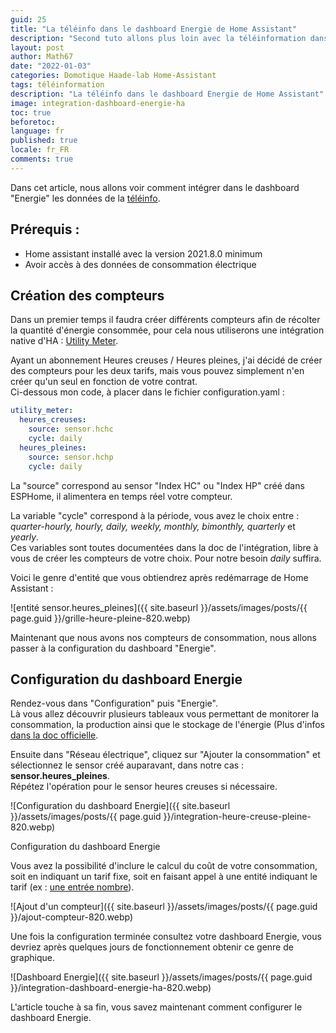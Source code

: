 ```yaml
---
guid: 25
title: "La téléinfo dans le dashboard Energie de Home Assistant"
description: "Second tuto allons plus loin avec la téléinformation dans le dashboard Energie de Homeassistant"
layout: post
author: Math67
date: "2022-01-03"
categories: Domotique Haade-lab Home-Assistant
tags: téléinformation
description: "La téléinfo dans le dashboard Energie de Home Assistant"
image: integration-dashboard-energie-ha
toc: true
beforetoc:
language: fr
published: true
locale: fr_FR
comments: true
---
```


Dans cet article, nous allons voir comment intégrer dans le dashboard "Energie" les données de la [téléinfo](https://www.haade.fr/blog/home-automation-smarthome-jeedom-homeassistant/tutos-haade-lab/home-assistant/integrer-son-compteur-electrique-teleinfo-dans-home-assistant/).

## Prérequis :

- Home assistant installé avec la version 2021.8.0 minimum
- Avoir accès à des données de consommation électrique

## Création des compteurs
Dans un premier temps il faudra créer différents compteurs afin de récolter la quantité d'énergie consommée, pour cela nous utiliserons une intégration native d'HA : [Utility Meter](https://www.home-assistant.io/integrations/utility_meter/).

Ayant un abonnement Heures creuses / Heures pleines, j'ai décidé de créer des compteurs pour les deux tarifs, mais vous pouvez simplement n'en créer qu'un seul en fonction de votre contrat.  
Ci-dessous mon code, à placer dans le fichier configuration.yaml :

```yaml
utility_meter:
  heures_creuses:
    source: sensor.hchc
    cycle: daily
  heures_pleines:
    source: sensor.hchp
    cycle: daily
```

La "source" correspond au sensor "Index HC" ou "Index HP" créé dans ESPHome, il alimentera en temps réel votre compteur.  

La variable "cycle" correspond à la période, vous avez le choix entre : _quarter-hourly, hourly, daily, weekly, monthly, bimonthly, quarterly_ et _yearly_.  
Ces variables sont toutes documentées dans la doc de l'intégration, libre à vous de créer les compteurs de votre choix. Pour notre besoin _daily_ suffira.

Voici le genre d'entité que vous obtiendrez après redémarrage de Home Assistant :

![entité sensor.heures\_pleines]({{ site.baseurl }}/assets/images/posts/{{ page.guid }}/grille-heure-pleine-820.webp)

Maintenant que nous avons nos compteurs de consommation, nous allons passer à la configuration du dashboard "Energie".

## Configuration du dashboard Energie

Rendez-vous dans "Configuration" puis "Energie".  
Là vous allez découvrir plusieurs tableaux vous permettant de monitorer la consommation, la production ainsi que le stockage de l'énergie (Plus d'infos [dans la doc officielle](https://www.home-assistant.io/docs/energy/electricity-grid/).


Ensuite dans "Réseau électrique", cliquez sur "Ajouter la consommation" et sélectionnez le sensor créé auparavant, dans notre cas : **sensor.heures\_pleines**.  
Répétez l'opération pour le sensor heures creuses si nécessaire.  

![Configuration du dashboard Energie]({{ site.baseurl }}/assets/images/posts/{{ page.guid }}/integration-heure-creuse-pleine-820.webp)

Configuration du dashboard Energie

Vous avez la possibilité d'inclure le calcul du coût de votre consommation, soit en indiquant un tarif fixe, soit en faisant appel à une entité indiquant le tarif (ex : [une entrée nombre](https://www.home-assistant.io/integrations/input_number/)).

![Ajout d'un compteur]({{ site.baseurl }}/assets/images/posts/{{ page.guid }}/ajout-compteur-820.webp)

Une fois la configuration terminée consultez votre dashboard Energie, vous devriez après quelques jours de fonctionnement obtenir ce genre de graphique.

![Dashboard Energie]({{ site.baseurl }}/assets/images/posts/{{ page.guid }}/integration-dashboard-energie-ha-820.webp)

L'article touche à sa fin, vous savez maintenant comment configurer le dashboard Energie.
